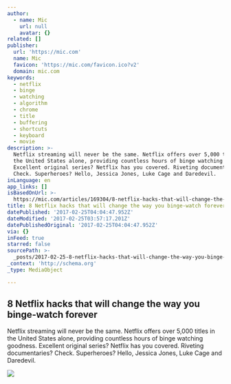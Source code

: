 ```yaml
---
author:
  - name: Mic
    url: null
    avatar: {}
related: []
publisher:
  url: 'https://mic.com'
  name: Mic
  favicon: 'https://mic.com/favicon.ico?v2'
  domain: mic.com
keywords:
  - netflix
  - binge
  - watching
  - algorithm
  - chrome
  - title
  - buffering
  - shortcuts
  - keyboard
  - movie
description: >-
  Netflix streaming will never be the same. Netflix offers over 5,000 titles in
  the United States alone, providing countless hours of binge watching goodness.
  Excellent original series? Netflix has you covered. Riveting documentaries?
  Check. Superheroes? Hello, Jessica Jones, Luke Cage and Daredevil.
inLanguage: en
app_links: []
isBasedOnUrl: >-
  https://mic.com/articles/169304/8-netflix-hacks-that-will-change-the-way-you-binge-watch-forever
title: 8 Netflix hacks that will change the way you binge-watch forever
datePublished: '2017-02-25T04:04:47.952Z'
dateModified: '2017-02-25T03:57:17.201Z'
datePublishedOriginal: '2017-02-25T04:04:47.952Z'
via: {}
inFeed: true
starred: false
sourcePath: >-
  _posts/2017-02-25-8-netflix-hacks-that-will-change-the-way-you-binge-watch-for.md
_context: 'http://schema.org'
_type: MediaObject

---
```

<article style=""><h1>8 Netflix hacks that will change the way you binge-watch forever</h1><p>Netflix streaming will never be the same. Netflix offers over 5,000 titles in the United States alone, providing countless hours of binge watching goodness. Excellent original series? Netflix has you covered. Riveting documentaries? Check. Superheroes? Hello, Jessica Jones, Luke Cage and Daredevil.</p><img src="https://thumbs.mic.com/MjYzY2I5MmM2NCMvNHR0cDh2M0tJZ2JwTHFKT29fNTNCYk9VMFp3PS82eDExOjEzNzJ4NzA3LzEyMDB4NjMwL2ZpbHRlcnM6cXVhbGl0eSg4NSkvaHR0cHM6Ly9zMy5hbWF6b25hd3MuY29tL3BvbGljeW1pYy1pbWFnZXMvdHVidGlzdnpuOWxxbDV5c2t1aDJoMmh0eHBtdDhlNmtxczdvc2oxa3k1ZnBsd2JkbG02eG5sMWdhdWM4c3Nici5qcGc.jpg" /></article>